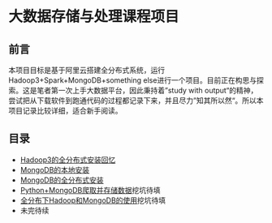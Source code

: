 # 大数据存储与处理课程项目

## 前言  

本项目目标是基于阿里云搭建全分布式系统，运行Hadoop3+Spark+MongoDB+something else进行一个项目。目前正在构思与探索。这是笔者第一次上手大数据平台，因此秉持着”study with output“的精神，尝试把从下载软件到跑通代码的过程都记录下来，并且尽力”知其所以然“。所以本项目记录比较详细，适合新手阅读。

## 目录  

- [Hadoop3的全分布式安装回忆](./Documentations/Hadoop_distribute.md)  
- [MongoDB的本地安装](./Documentations/MongoDB_standalone.md)    
- [MongoDB的全分布式安装](./Documentations/MongoDB_distribute.md)    
- [Python+MongoDB爬取并存储数据](./Documentations/Python_Crawler_News.md)挖坑待填
- [全分布下Hadoop和MongoDB的使用](./Documentations/Hadoop+MongoDB_Crawler.md)挖坑待填
- 未完待续


